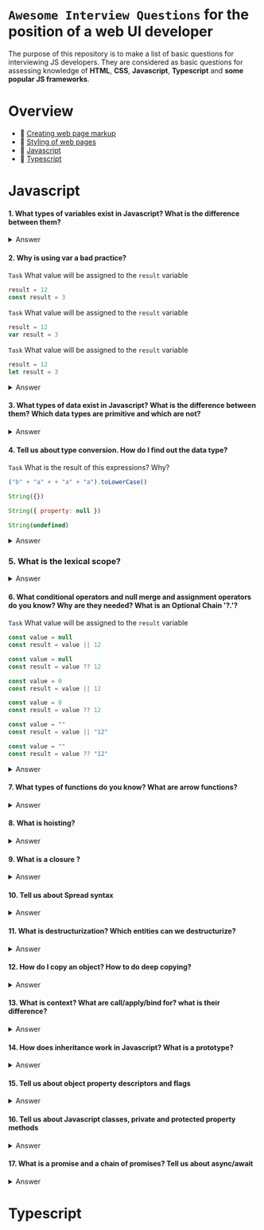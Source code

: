 # `Awesome Interview Questions` for the position of a web UI developer
The purpose of this repository is to make a list of basic questions for interviewing JS developers.
They are considered as basic questions for assessing knowledge of **HTML**, **CSS**, **Javascript**, **Typescript** and **some popular JS frameworks**.

# Overview
- 📐 [Сreating web page markup]()
- 🎨 [Styling of web pages]()
- 🍆 [Javascript](#Javascript)
- 🗿 [Typescript](#Typescript)

# Javascript 
#### 1. What types of variables exist in Javascript? What is the difference between them?

<details>
  <summary>Answer</summary>
</details>

#### 2. Why is using var a bad practice?

`Task` What value will be assigned to the `result` variable

```js
result = 12
const result = 3
```

`Task` What value will be assigned to the `result` variable

```js
result = 12
var result = 3
```

`Task` What value will be assigned to the `result` variable

```js
result = 12
let result = 3
```

<details>
  <summary>Answer</summary>
</details>

#### 3. What types of data exist in Javascript? What is the difference between them? Which data types are primitive and which are not?

<details>
  <summary>Answer</summary>
</details>

#### 4. Tell us about type conversion. How do I find out the data type?

`Task` What is the result of this expressions? Why?

```js
("b" + "a" + + "a" + "a").toLowerCase()
```

```js 
String({})
```

```js 
String({ property: null })
```

```js 
String(undefined)
```

<details>
  <summary>Answer</summary>
</details>

### 5. What is the lexical scope?

<details>
  <summary>Answer</summary>
</details>

#### 6. What conditional operators and null merge and assignment operators do you know? Why are they needed? What is an Optional Chain '?.'?

`Task` What value will be assigned to the `result` variable

```js
const value = null
const result = value || 12
```

```js
const value = null
const result = value ?? 12
```

```js
const value = 0
const result = value || 12
```

```js
const value = 0
const result = value ?? 12
```

```js
const value = ""
const result = value || "12"
```

```js
const value = ""
const result = value ?? "12"
```

<details>
  <summary>Answer</summary>
</details>

#### 7. What types of functions do you know? What are arrow functions?

<details>
  <summary>Answer</summary>
</details>

#### 8. What is hoisting?

<details>
  <summary>Answer</summary>
</details>

#### 9. What is a closure ?

<details>
  <summary>Answer</summary>
</details>

#### 10. Tell us about Spread syntax

<details>
  <summary>Answer</summary>
</details>

#### 11. What is destructurization? Which entities can we destructurize?

<details>
  <summary>Answer</summary>
</details>

#### 12. How do I copy an object? How to do deep copying?

<details>
  <summary>Answer</summary>
</details>

#### 13. What is context? What are call/apply/bind for? what is their difference?

<details>
  <summary>Answer</summary>
</details>

#### 14. How does inheritance work in Javascript? What is a prototype?

<details>
  <summary>Answer</summary>
</details>

#### 15. Tell us about object property descriptors and flags

<details>
  <summary>Answer</summary>
</details>

#### 16. Tell us about Javascript classes, private and protected property methods

<details>
  <summary>Answer</summary>
</details>

#### 17. What is a promise and a chain of promises? Tell us about async/await

<details>
  <summary>Answer</summary>
</details>

# Typescript 
